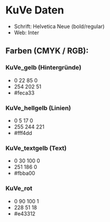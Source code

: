 # KuVe Daten

- Schrift: Helvetica Neue (bold/regular)
- Web: Inter

## Farben (CMYK / RGB):

### KuVe_gelb (Hintergründe)

- 0 22 85 0
- 254 202 51
- #feca33

### KuVe_hellgelb (Linien)

- 0 5 17 0
- 255 244 221
- #fff4dd

### KuVe_textgelb (Text)

- 0 30 100 0
- 251 186 0
- #fbba00

### KuVe_rot

- 0 90 100 1
- 228 51 18
- #e43312
